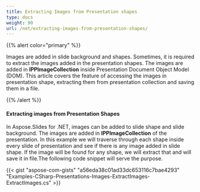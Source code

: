 ```yaml
---
title: Extracting Images from Presentation shapes
type: docs
weight: 90
url: /net/extracting-images-from-presentation-shapes/
---
```


{{% alert color="primary" %}} 

Images are added in slide background and shapes. Sometimes, it is required to extract the images added in the presentation shapes. The images are added in **IPPImageCollection** inside Presentation Document Object Model (DOM). This article covers the feature of accessing the images in presentation shape, extracting them from presentation collection and saving them in a file.

{{% /alert %}} 
#### **Extracting images from Presentation Shapes**
In Aspose.Slides for .NET, images can be added to slide shape and slide background. The images are added in **IPPImageCollection** of the presentation. In this example we will traverse through each shape inside every slide of presentation and see if there is any image added in slide shape. If the image will be found for any shape, we will extract that and will save it in file.The following code snippet will serve the purpose.

{{< gist "aspose-com-gists" "a56eda38c01ad33dc653116c7bae4293" "Examples-CSharp-Presentations-Images-ExtractImages-ExtractImages.cs" >}}






